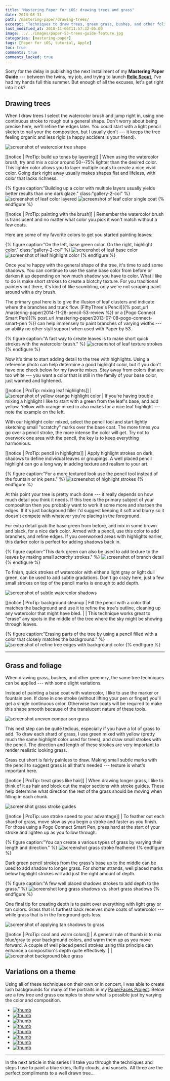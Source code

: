 ```yaml
---
title: "Mastering Paper for iOS: drawing trees and grass"
date: 2013-08-31
path: /mastering-paper/drawing-trees/
excerpt: "Techniques to draw trees, green grass, bushes, and other foliage using the iPad app Paper for iOS."
last_modified_at: 2018-11-06T11:57:32-05:00
image: ../../images/paper-53-trees-guide-feature.jpg
categories: [mastering-paper]
tags: [Paper for iOS, tutorial, Apple]
toc: true
comments: true
comments_locked: true
---
```


Sorry for the delay in publishing the next installment of my **Mastering Paper Guide** --- between the twins, my job, and trying to launch [**Relic Scout**](https://relicscout.com/), I've had my hands full this summer. But enough of all the excuses, let's get right into it ok?

## Drawing trees

When I draw trees I select the watercolor brush and jump right in, using one continuous stroke to rough out a general shape. Don't worry about being precise here, we'll refine the edges later. You could start with a light pencil sketch to nail your the composition, but I usually don't --- it keeps the tree feeling organic and less rigid (a happy accident is your friend).

![screenshot of watercolor tree shape](../../images/paper-53-outline-trees-watercolor.jpg)

[[notice | ProTip: build up tones by layering]]
| When using the watercolor brush, try and mix a color around 50--75% lighter than the desired color. This lighter color allows you to layer multiple coats to create a nice vivid color. Going dark right away usually makes shapes flat and lifeless, with color that lacks richness.

{% figure caption:"Building up a color with multiple layers usually yields better results than one dark glaze." class:"gallery-2-col" %}
![screenshot of leaf color layered](../../images/paper-53-tree-green-layered.jpg)
![screenshot of leaf color single coat](../../images/paper-53-tree-green-one-layer.jpg)
{% endfigure %}

[[notice | ProTip: painting with the brush]]
| Remember the watercolor brush is translucent and no matter what color you pick it won't match without a few coats.

Here are some of my favorite colors to get you started painting leaves:

{% figure caption:"On the left, base green color. On the right, highlight color." class:"gallery-2-col" %}
![screenshot of leaf base color](../../images/paper-53-leaf-mixed-green.jpg)
![screenshot of leaf highlight color](../../images/paper-53-leaf-mixed-highlight.jpg)
{% endfigure %}

Once you're happy with the general shape of the tree, it's time to add some shadows. You can continue to use the same base color from before or darken it up depending on how much shadow you have to color. What I like to do is make short strokes to create a blotchy texture. For you traditional painters out there, it's kind of like scumbling, only we're not scraping paint around with a dry brush.

The primary goal here is to give the illusion of leaf clusters and indicate where the branches and trunk flow. [FiftyThree's Pencil]({% post_url /mastering-paper/2014-11-28-pencil-53-review %}) or a [Pogo Connect Smart Pen]({% post_url /mastering-paper/2013-07-08-pogo-connect-smart-pen %}) can help immensely to paint branches of varying widths --- an ability no other styli support when used with Paper by 53.

{% figure caption:"A fast way to create leaves is to make short quick strokes with the watercolor brush." %}
![screenshot of leaf texture strokes](../../images/paper-53-tree-texture-strokes.jpg)
{% endfigure %}

Now it's time to start adding detail to the tree with highlights. Using a reference photo can help determine a good highlight color, but if you don't have one check below for my favorite mixes. Stay away from colors that are too white --- you want a color that is still in the family of your base color, just warmed and lightened.

[[notice | ProTip: mixing leaf highlights]]
| ![screenshot of yellow orange highlight color](../../images/paper-53-leaf-highlight-swatch.png)
| If you're having trouble mixing a highlight I like to start with a green from the leaf's base, and add yellow. Yellow with orange mixed in also makes for a nice leaf highlight --- note the example on the left.

With our highlight color mixed, select the pencil tool and start lightly sketching small "scratchy" marks over the base coat. The more times you go over a pencil stroke, the more intense the color will get. Try not to overwork one area with the pencil, the key is to keep everything harmonious.

[[notice | ProTip: pencil in highlights]]
| Apply highlight strokes on dark shadows to define individual leaves or groupings. A well placed pencil highlight can go a long way in adding texture and realism to your art.

{% figure caption:"For a more textured look use the pencil tool instead of the fountain or ink pens." %}
![screenshot of highlight strokes](../../images/paper-53-leaf-highlight-strokes.jpg)
{% endfigure %}

At this point your tree is pretty much done --- it really depends on how much detail you think it needs. If this tree is the primary subject of your composition then you probably want to work it some more and sharpen the edges. If it's just background filler I'd suggest keeping it soft and blurry so it doesn't compete with whatever you're placing in the foreground.

For extra detail grab the base green from before, and mix in some brown and black, for a nice dark color. Armed with a pencil, use this color to add branches, and refine edges. If you overworked areas with highlights earlier, this darker color is perfect for adding shadows back in.

{% figure caption:"This dark green can also be used to add texture to the leaves by making small *scratchy* strokes." %}
![screenshot of branch detail](../../images/paper-53-tree-branch-detail.jpg)
{% endfigure %}

To finish, quick strokes of watercolor with either a light gray or light dull green, can be used to add subtle gradations. Don't go crazy here, just a few small strokes on top of the pencil marks is enough to add depth. 

![screenshot of subtle watercolor shadows](../../images/paper-53-dull-green-gradation.jpg)

[[notice | ProTip: background cleanup
| Fill the pencil with a color that matches the background and use it to refine the tree's outline, cleaning up any watercolor that might have bled.
|
| This technique works great to "erase" any spots in the middle of the tree where the sky might be showing through leaves.

{% figure caption:"Erasing parts of the tree by using a pencil filled with a color that closely matches the background." %}
![screenshot of refine tree edges with background color](../../images/paper-53-refine-tree-edges.jpg)
{% endfigure %}

---

## Grass and foliage

When drawing grass, bushes, and other greenery, the same tree techniques can be applied --- with some slight variations.

Instead of painting a base coat with watercolor, I like to use the marker or fountain pen. If done in one stroke (without lifting your pen or finger) you'll get a single continuous color. Otherwise two coats will be required to make this shape smooth because of the translucent nature of these tools.

![screenshot uneven comparison grass](../../images/paper-53-grass-uneven-even.jpg)

This next step can be quite tedious, especially if you have a lot of grass to add. To draw each shard of grass, I use green mixed with yellow (pretty much the same highlight color used for trees), and draw small strokes with the pencil. The direction and length of these strokes are very important to render realistic looking grass.

Grass cut short is fairly painless to draw. Making small subtle marks with the pencil to suggest grass is all that's needed --- texture is what's important here. 

[[notice | ProTip: treat grass like hair]]
| When drawing longer grass, I like to think of it as hair and block out the major sections with stroke guides. These help determine what direction the rest of the grass should be moving when filling in each chunk.

![screenshot grass stroke guides](../../images/paper-53-grass-short-long-strokes.jpg)

[[notice | ProTip: use stroke speed to your advantage]]
| To feather out each shard of grass, move slow as you begin a stroke and faster as you finish. For those using a Pogo Connect Smart Pen, press hard at the start of your stroke and lighten up as you follow through.

{% figure caption:"You can create a various types of grass by varying their length and direction." %}
![screenshot grass stroke feathered](../../images/paper-53-long-grass-feathered.jpg)
{% endfigure %}

Dark green pencil strokes from the grass's base up to the middle can be used to add shadow to longer grass. For shorter strands, well placed marks below highlight strokes will add just the right amount of depth.

{% figure caption:"A few well placed shadows strokes to add depth to the grass." %}
![screenshot long grass shadows vs. short grass shadows](../../images/paper-53-long-grass-shadows.jpg)
{% endfigure %}

One final tip for creating depth is to paint over everything with light gray or tan colors. Grass that is furthest back receives more coats of watercolor --- while grass that is in the foreground gets less.

![screenshot of applying tan shadows to grass](../../images/paper-53-grass-tan-shadows.jpg)

[[notice | ProTip: cool and warm colors]]
| A general rule of thumb is to mix blue/gray to your background colors, and warm them up as you move forward. A couple of well placed pencil strokes using this principle can enhance a composition's depth quite effectively.
|
| ![screenshot background blue grass](../../images/paper-53-grass-blue-shadows.jpg)

## Variations on a theme

Using all of these techniques on their own or in concert, I was able to create lush backgrounds for many of the portraits in my [PaperFaces Project](/paperfaces/). Below are a few tree and grass examples to show what is possible just by varying the color and composition.

<ul class="gallery-thumbnails">
  <li><a href="{% post_url /paperfaces/2013-08-19-isellsoap-portrait %}"><img src="/assets/images/paperfaces-isellsoap-twitter-150.jpg" alt="thumb" /></a></li>
  <li><a href="{% post_url /paperfaces/2013-08-02-thatmiddleway-portrait %}"><img src="/assets/images/paperfaces-thatmiddleway-twitter-150.jpg" alt="thumb" /></a></li>
  <li><a href="{% post_url /paperfaces/2013-07-11-lmichelleinc-portrait %}"><img src="/assets/images/paperfaces-lmichelleinc-twitter-150.jpg" alt="thumb" /></a></li>
  <li><a href="{% post_url /paperfaces/2013-04-26-elektrojunge-portrait %}"><img src="/assets/images/paperfaces-elektrojunge-twitter-150.jpg" alt="thumb" /></a></li>
  <li><a href="{% post_url /paperfaces/2013-02-12-jupiter909-portrait %}"><img src="/assets/images/paperfaces-jupiter909-twitter-150.jpg" alt="thumb" /></a></li>
  <li><a href="{% post_url /paperfaces/2013-01-25-ryandawidjan-portrait %}"><img src="/assets/images/paperfaces-ryandawidjan-twitter-150.jpg" alt="thumb" /></a></li>
  <li><a href="{% post_url /paperfaces/2012-12-31-quimeraimantada-portrait %}"><img src="/assets/images/paperfaces-quimeraimantada-twitter-150.jpg" alt="thumb" /></a></li>
  <li><a href="{% post_url /paperfaces/2013-01-01-michael-rose-portrait %}"><img src="/assets/images/paperfaces-michael-rose-150.jpg" alt="thumb" /></a></li>
</ul>

---

In the next article in this series I'll take you through the techniques and steps I use to paint a blue skies, fluffy clouds, and sunsets. All three are the perfect compliments to a well drawn tree...
